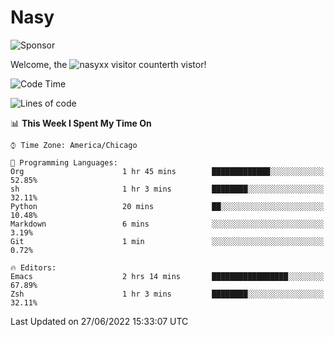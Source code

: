# Nasy

<!--
<p align="center">
<img height="200" src="https://github-readme-stats.vercel.app/api?username=nasyxx&count_private=true&show_icons=true&theme=dracula&include_all_commits=true"/>
<img height="200" src="https://github-readme-stats.vercel.app/api/top-langs/?username=nasyxx&theme=dracula&hide=html,jupyter+notebook&count_private=true&show_icons=true"/>
</p>

  
----------------
-->

![Sponsor](https://img.shields.io/static/v1.svg?label=Sponsor&message=%E2%9D%A4&logo=GitHub&style=flat&color=pink)
 
Welcome, the ![nasyxx visitor counter](https://count.getloli.com/get/@nasyxx?theme=rule34)th vistor!
 
<!--START_SECTION:waka-->
![Code Time](http://img.shields.io/badge/Code%20Time-2%2C495%20hrs%2015%20mins-blue)

![Lines of code](https://img.shields.io/badge/From%20Hello%20World%20I%27ve%20Written-5%20Million%20lines%20of%20code-blue)

📊 **This Week I Spent My Time On** 

```text
⌚︎ Time Zone: America/Chicago

💬 Programming Languages: 
Org                      1 hr 45 mins        █████████████░░░░░░░░░░░░   52.85% 
sh                       1 hr 3 mins         ████████░░░░░░░░░░░░░░░░░   32.11% 
Python                   20 mins             ██░░░░░░░░░░░░░░░░░░░░░░░   10.48% 
Markdown                 6 mins              ░░░░░░░░░░░░░░░░░░░░░░░░░   3.19% 
Git                      1 min               ░░░░░░░░░░░░░░░░░░░░░░░░░   0.72%

🔥 Editors: 
Emacs                    2 hrs 14 mins       █████████████████░░░░░░░░   67.89% 
Zsh                      1 hr 3 mins         ████████░░░░░░░░░░░░░░░░░   32.11%

```


 Last Updated on 27/06/2022 15:33:07 UTC
<!--END_SECTION:waka-->

<!-- ![visitors](https://visitor-badge.laobi.icu/badge?page_id=nasyxx.nasyxx) -->
